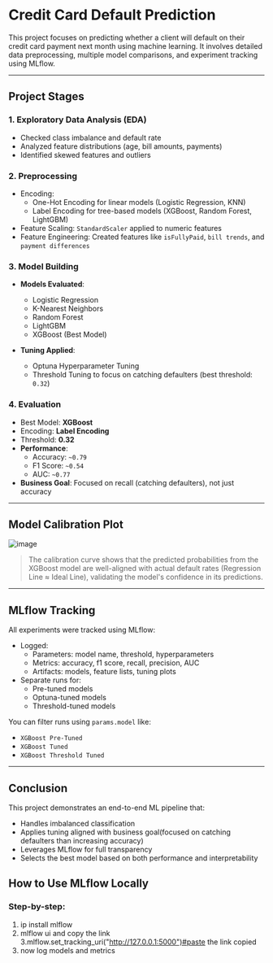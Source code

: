 # Credit Card Default Prediction

This project focuses on predicting whether a client will default on their credit card payment next month using machine learning. It involves detailed data preprocessing, multiple model comparisons, and experiment tracking using MLflow.

---

## Project Stages

### 1.  Exploratory Data Analysis (EDA)
- Checked class imbalance and default rate
- Analyzed feature distributions (age, bill amounts, payments)
- Identified skewed features and outliers

### 2.  Preprocessing
- Encoding:
  - One-Hot Encoding for linear models (Logistic Regression, KNN)
  - Label Encoding for tree-based models (XGBoost, Random Forest, LightGBM)
- Feature Scaling: `StandardScaler` applied to numeric features
- Feature Engineering: Created features like `isFullyPaid`, `bill trends`, and `payment differences`

### 3.  Model Building
- **Models Evaluated**:
  - Logistic Regression
  - K-Nearest Neighbors
  - Random Forest
  - LightGBM
  - XGBoost (Best Model)

- **Tuning Applied**:
  - Optuna Hyperparameter Tuning
  - Threshold Tuning to focus on catching defaulters (best threshold: `0.32`)

### 4. Evaluation
- Best Model: **XGBoost**
- Encoding: **Label Encoding**
- Threshold: **0.32**
- **Performance**:
  - Accuracy: `~0.79`
  - F1 Score: `~0.54`
  - AUC: `~0.77`
- **Business Goal**: Focused on recall (catching defaulters), not just accuracy

---

##  Model Calibration Plot

![image](https://github.com/user-attachments/assets/cf40dfac-bdf9-4630-8b43-6793447a7488)



> The calibration curve shows that the predicted probabilities from the XGBoost model are well-aligned with actual default rates (Regression Line ≈ Ideal Line), validating the model's confidence in its predictions.

---

##  MLflow Tracking

All experiments were tracked using MLflow:

- Logged:
  - Parameters: model name, threshold, hyperparameters
  - Metrics: accuracy, f1 score, recall, precision, AUC
  - Artifacts: models, feature lists, tuning plots
- Separate runs for:
  - Pre-tuned models
  - Optuna-tuned models
  - Threshold-tuned models

You can filter runs using `params.model` like:
- `XGBoost Pre-Tuned`
- `XGBoost Tuned`
- `XGBoost Threshold Tuned`

---

##  Conclusion

This project demonstrates an end-to-end ML pipeline that:
- Handles imbalanced classification
- Applies tuning aligned with business goal(focused on catching defaulters than increasing accuracy)
- Leverages MLflow for full transparency
- Selects the best model based on both performance and interpretability

## How to Use MLflow Locally
### Step-by-step:

1. ip install mlflow
2. mlflow ui and copy the link
3.mlflow.set_tracking_uri("http://127.0.0.1:5000")#paste the link copied
4. now log models and metrics

